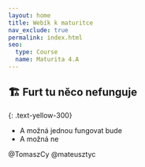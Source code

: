 ```yaml
---
layout: home
title: Webík k maturitce
nav_exclude: true
permalink: index.html
seo:
  type: Course
  name: Maturita 4.A
---
```


## &#127959; Furt tu něco nefunguje
{: .text-yellow-300}

- A možná jednou fungovat bude
- A možná ne

@TomaszCy
@mateusztyc


<!-- [Github cheatsheet](https://education.github.com/git-cheat-sheet-education.pdf) -->
